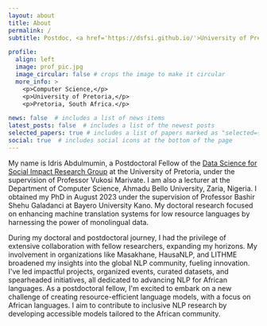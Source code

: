 ```yaml
---
layout: about
title: About
permalink: /
subtitle: Postdoc, <a href='https://dsfsi.github.io/'>University of Pretoria DSFSI</a>, <br/> Lecturer, <a href='https://dcs.abu.edu.ng/'>Ahmadu Bello University, Zaria</a>.

profile:
  align: left
  image: prof_pic.jpg
  image_circular: false # crops the image to make it circular
  more_info: >
    <p>Computer Science,</p>
    <p>University of Pretoria,</p>
    <p>Pretoria, South Africa.</p>

news: false  # includes a list of news items
latest_posts: false  # includes a list of the newest posts
selected_papers: true # includes a list of papers marked as "selected={true}"
social: true  # includes social icons at the bottom of the page
---
```


My name is Idris Abdulmumin, a Postdoctoral Fellow of the [Data Science for Social Impact Research Group](https://dsfsi.github.io/) at the University of Pretoria, under the supervision of Professor Vukosi Marivate. I am also a lecturer at the Department of Computer Science, Ahmadu Bello University, Zaria, Nigeria. I obtained my PhD in August 2023 under the supervision of Professor Bashir Shehu Galadanci at Bayero University Kano. My doctoral research focused on enhancing machine translation systems for low resource languages by harnessing the power of monolingual data.

During my doctoral and postdoctoral journey, I had the privilege of extensive collaboration with fellow researchers, expanding my horizons. My involvement in organizations like Masakhane, HausaNLP, and LITHME broadened my insights into the global NLP community, fueling innovation. I've led impactful projects, organized events, curated datasets, and spearheaded initiatives, all dedicated to advancing NLP for African languages. As a postdoctoral fellow, I'm excited to embark on a new challenge of creating resource-efficient language models, with a focus on African languages. I aim to contribute to inclusive NLP research by developing accessible models tailored to the African community.
